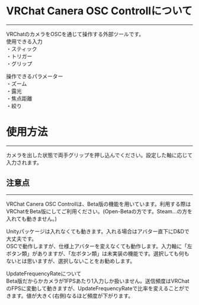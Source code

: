 # VRChat Canera OSC Controllについて
---
VRChatのカメラをOSCを通じて操作する外部ツールです。  
使用できる入力  
・スティック  
・トリガー  
・グリップ  

操作できるパラメーター  
・ズーム  
・露光  
・焦点距離  
・絞り  


# 使用方法
---
カメラを出した状態で両手グリップを押し込んでください。設定した軸に応じて入力されます。

## 注意点
---
VRChat Canera OSC Controllは、Beta版の機能を用いています。利用する際はVRChatをBeta版にしてご利用ください。(Open-Betaの方です。Steam...の方を入れても動きません。)

Unityパッケージは入れなくても動きます。入れる場合はアバター直下にD&Dで大丈夫です。  
OSCで動作しますが、仕様上アバターを変えなくても動作します。入力軸に「左ボタン類」がありますが、「左ボタン類」は未実装の機能です。選択しても何もないとは思いますが、選択しないことをお勧めします。

UpdateFrequencyRateについて  
Beta版だからかカメラが1FPSあたり1入力しか扱いません。送信頻度はVRChatのFPSに変動して動きますが、UpdateFrequencyRateで比率を変えることができます。値が大きく(右側)なるほど頻度が下がります。
